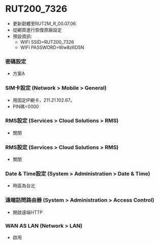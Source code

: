 # RUT200_7326
+ 更新韌體至RUT2M_R_00.07.06
+ 從網頁進行恢復原廠設定
+ 預設資訊:
  + WIFI SSID=RUT200_7326
  + WIFI PASSWORD=Ww8z6D5N
 
### 密碼設定
+ 方案A

### SIM卡設定 (Network > Mobile > General)
+ 用固定IP網卡，211.21.102.67。
+ PIN碼=0000

### RMS設定 (Services > Cloud Solutions > RMS)
+ 關閉

### RMS設定 (Services > Cloud Solutions > RMS)
+ 關閉

### Date & Time設定 (System > Administration > Date & Time)
+ 時區為台北

### 遠端訪問路由器 (System > Administration > Access Control)
+ 開啟遠端HTTP
  
### WAN AS LAN (Network > LAN)
+ 啟用
